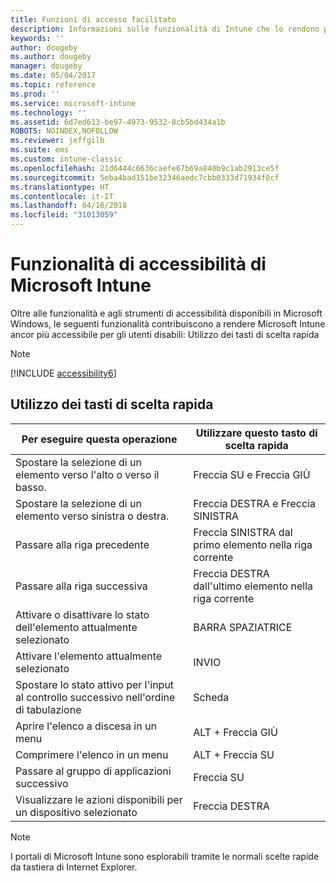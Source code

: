 ```yaml
---
title: Funzioni di accesso facilitato
description: Informazioni sulle funzionalità di Intune che lo rendono più accessibile agli utenti disabili.
keywords: ''
author: dougeby
ms.author: dougeby
manager: dougeby
ms.date: 05/04/2017
ms.topic: reference
ms.prod: ''
ms.service: microsoft-intune
ms.technology: ''
ms.assetid: 6d7ed613-be97-4973-9532-8cb5bd434a1b
ROBOTS: NOINDEX,NOFOLLOW
ms.reviewer: jeffgilb
ms.suite: ems
ms.custom: intune-classic
ms.openlocfilehash: 21d6444c6636caefe67b69a840b9c1ab2913ce5f
ms.sourcegitcommit: 5eba4bad151be32346aedc7cbb0333d71934f8cf
ms.translationtype: HT
ms.contentlocale: it-IT
ms.lasthandoff: 04/16/2018
ms.locfileid: "31013059"
---
```

# <a name="accessibility-features-of-microsoft-intune"></a>Funzionalità di accessibilità di Microsoft Intune
Oltre alle funzionalità e agli strumenti di accessibilità disponibili in Microsoft Windows, le seguenti funzionalità contribuiscono a rendere Microsoft Intune ancor più accessibile per gli utenti disabili: Utilizzo dei tasti di scelta rapida

> [!NOTE]
> [!INCLUDE [accessibility6](./includes/accessibility6_md.md)]

## <a name="using-keyboard-shortcuts"></a>Utilizzo dei tasti di scelta rapida

|                        Per eseguire questa operazione                         |            Utilizzare questo tasto di scelta rapida             |
|-----------------------------------------------------------|---------------------------------------------------|
|          Spostare la selezione di un elemento verso l'alto o verso il basso.          |                 Freccia SU e Freccia GIÙ                 |
|        Spostare la selezione di un elemento verso sinistra o destra.         |               Freccia DESTRA e Freccia SINISTRA                |
|                 Passare alla riga precedente                  | Freccia SINISTRA dal primo elemento nella riga corrente |
|                   Passare alla riga successiva                    | Freccia DESTRA dall'ultimo elemento nella riga corrente |
|      Attivare o disattivare lo stato dell'elemento attualmente selezionato      |                     BARRA SPAZIATRICE                      |
|           Attivare l'elemento attualmente selezionato            |                       INVIO                       |
| Spostare lo stato attivo per l'input al controllo successivo nell'ordine di tabulazione |                        Scheda                        |
|             Aprire l'elenco a discesa in un menu             |                 ALT + Freccia GIÙ                  |
|                Comprimere l'elenco in un menu                |                  ALT + Freccia SU                   |
|            Passare al gruppo di applicazioni successivo             |                     Freccia SU                      |
|         Visualizzare le azioni disponibili per un dispositivo selezionato         |                    Freccia DESTRA                    |

> [!NOTE]
> I portali di Microsoft Intune sono esplorabili tramite le normali scelte rapide da tastiera di Internet Explorer.
